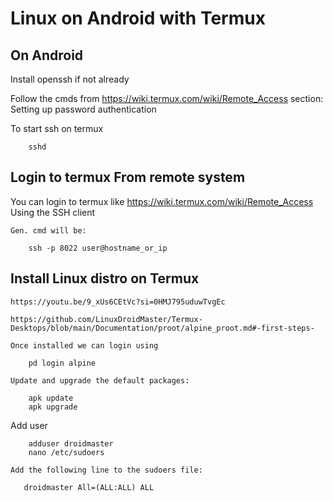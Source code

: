 
# Linux on Android with Termux 

## On Android

Install openssh if not already


Follow the cmds from
	https://wiki.termux.com/wiki/Remote_Access
	section: Setting up password authentication

To start ssh on termux
```
	sshd
```

## Login to termux From remote system

You can login to termux like
	https://wiki.termux.com/wiki/Remote_Access
	Using the SSH client

	Gen. cmd will be: 
 
```
	ssh -p 8022 user@hostname_or_ip
```

## Install Linux distro on Termux

	https://youtu.be/9_xUs6CEtVc?si=0HMJ795uduwTvgEc

	https://github.com/LinuxDroidMaster/Termux-Desktops/blob/main/Documentation/proot/alpine_proot.md#-first-steps-

	Once installed we can login using
```
	pd login alpine
```

	Update and upgrade the default packages:
```
	apk update
	apk upgrade
```

  Add user
  
```  
	adduser droidmaster
	nano /etc/sudoers
```

	Add the following line to the sudoers file:

 ```
	droidmaster All=(ALL:ALL) ALL
```
